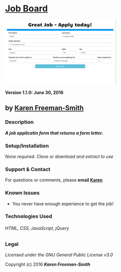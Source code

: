 # [Job Board](http://karenfreemansmith.github.io/letter)
![project screenshot](/img/screenshot.jpg)

__Version 1.1.0: June 30, 2016__
## by [Karen Freeman-Smith](http://karenfreemansmith.github.io)

### Description
__*A job applicatin form that returns a form letter.*__


### Setup/Installation
*None required. Clone or download and extract to use*

### Support & Contact
For questions or comments, please __email [Karen](karenfreemansmith@gmail.com)__

### Known Issues
* You never have enough experience to get the job!

### Technologies Used
###### HTML, CSS, JavaScript, jQuery

### Legal
*Licensed under the GNU General Public License v3.0*

Copyright (c) 2016 **_Karen Freeman-Smith_**
